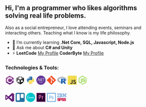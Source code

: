 <h2>Hi, I'm a programmer who likes algorithms solving real life problems.</h2>
Also as a social entrepreneur, I love attending events, seminars and interacting others. Teaching what I know is my life philosophy.

- 🌱 I’m currently learning **.Net Core, SQL, Javascript, Node.js**
- 💬 Ask me about **C# and Unity**
- ⚡ **LeetCode** [My Profile](https://leetcode.com/egosdev/) **CoderByte** [My Profile](https://coderbyte.com/profile/egedev)

<h3 align="left">Technologies & Tools:</h3>
<p align="left">
<img src="https://raw.githubusercontent.com/devicons/devicon/master/icons/csharp/csharp-original.svg" alt="C#" width="30" height="30" />
<img src="https://raw.githubusercontent.com/devicons/devicon/master/icons/unity/unity-original.svg" alt="Unity" width="30" height="30" />
<img src="https://raw.githubusercontent.com/devicons/devicon/master/icons/python/python-original.svg" alt="Python" width="30" height="30" />
<img src="https://raw.githubusercontent.com/devicons/devicon/master/icons/dotnetcore/dotnetcore-original.svg" alt=".Net Core" width="30" height="30" />
<img src="https://raw.githubusercontent.com/devicons/devicon/master/icons/git/git-original.svg" alt=".git" width="30" height="30" />
<img src="https://raw.githubusercontent.com/devicons/devicon/master/icons/r/r-original.svg" alt="R" width="30" height="30" />
<img src="https://raw.githubusercontent.com/devicons/devicon/master/icons/javascript/javascript-original.svg" alt="JS" width="30" height="30" />
<img src="https://raw.githubusercontent.com/devicons/devicon/master/icons/nodejs/nodejs-original.svg" alt="Node.js" width="30" height="30" />
</p>
<h3 align="left"> </h3>
<img src="https://raw.githubusercontent.com/devicons/devicon/master/icons/visualstudio/visualstudio-plain.svg" alt="Visual Studio" width="30" height="30" />
<img src="https://raw.githubusercontent.com/devicons/devicon/master/icons/trello/trello-plain.svg" alt="Trello" width="30" height="30" />
<img src="https://raw.githubusercontent.com/devicons/devicon/master/icons/canva/canva-original.svg" alt="Canva" width="30" height="30" />
<img src="https://raw.githubusercontent.com/devicons/devicon/master/icons/premierepro/premierepro-original.svg" alt="Premiere Pro" width="30" height="30" />
<img src="https://raw.githubusercontent.com/devicons/devicon/master/icons/photoshop/photoshop-line.svg" alt="Photoshop" width="30" height="30" />
<img src="https://raw.githubusercontent.com/devicons/devicon/master/icons/spss/spss-original.svg" alt="SPSS" width="30" height="30" />
  
</p>
<!--
**Egosdev/Egosdev** is a ✨ _special_ ✨ repository because its `README.md` (this file) appears on your GitHub profile.

Here are some ideas to get you started:

- 🔭 I’m currently working on ...
- 🌱 I’m currently learning ...
- 👯 I’m looking to collaborate on ...
- 🤔 I’m looking for help with ...
- 💬 Ask me about ...
- 📫 How to reach me: ...
- 😄 Pronouns: ...
- ⚡ Fun fact: ...
-->
